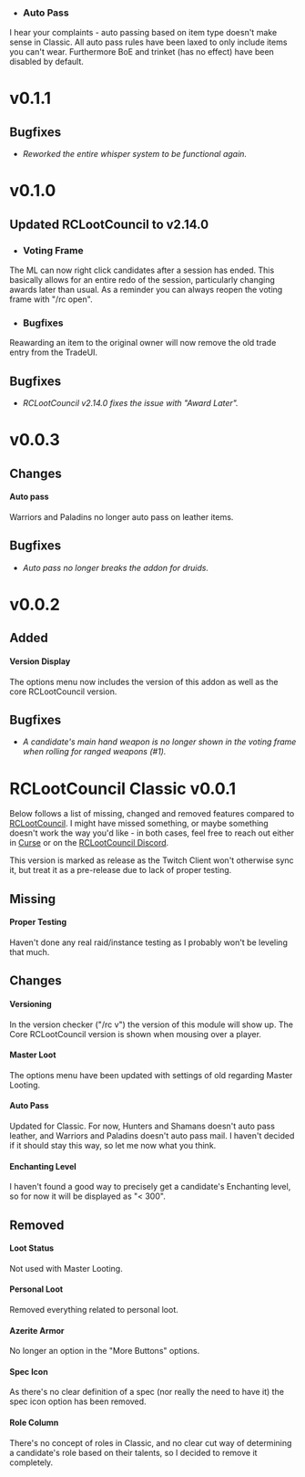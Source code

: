 * ### Auto Pass
I hear your complaints - auto passing based on item type doesn't make sense in Classic.
All auto pass rules have been laxed to only include items you can't wear.
Furthermore BoE and trinket (has no effect) have been disabled by default.


# v0.1.1
## Bugfixes
* *Reworked the entire whisper system to be functional again.*


# v0.1.0
## Updated RCLootCouncil to v2.14.0

* ### Voting Frame
The ML can now right click candidates after a session has ended.
This basically allows for an entire redo of the session, particularly changing awards later than usual.
As a reminder you can always reopen the voting frame with "/rc open".

* ### Bugfixes
Reawarding an item to the original owner will now remove the old trade entry from the TradeUI.


## Bugfixes
* *RCLootCouncil v2.14.0 fixes the issue with "Award Later".*


# v0.0.3
## Changes
#### Auto pass
Warriors and Paladins no longer auto pass on leather items.

## Bugfixes
* *Auto pass no longer breaks the addon for druids.*


# v0.0.2

## Added
#### Version Display
The options menu now includes the version of this addon as well as the core RCLootCouncil version.

## Bugfixes
* *A candidate's main hand weapon is no longer shown in the voting frame when rolling for ranged weapons (#1).*



# RCLootCouncil Classic v0.0.1

Below follows a list of missing, changed and removed features compared to [RCLootCouncil](https://www.curseforge.com/wow/addons/rclootcouncil). I might have missed something, or maybe something doesn't work the way you'd like - in both cases, feel free to reach out either in [Curse](https://www.curseforge.com/wow/addons/rclootcouncil-classic/) or on the [RCLootCouncil Discord](https://discord.gg/WfYhCx9).

This version is marked as release as the Twitch Client won't otherwise sync it, but treat it as a pre-release due to lack of proper testing.

## Missing

#### Proper Testing
Haven't done any real raid/instance testing as I probably won't be leveling that much.


## Changes
#### Versioning
In the version checker ("/rc v") the version of this module will show up. The Core RCLootCouncil version is shown when mousing over a player.

#### Master Loot
The options menu have been updated with settings of old regarding Master Looting.

#### Auto Pass
Updated for Classic. For now, Hunters and Shamans doesn't auto pass leather, and Warriors and Paladins doesn't auto pass mail. I haven't decided if it should stay this way, so let me now what you think.

#### Enchanting Level
I haven't found a good way to precisely get a candidate's Enchanting level, so for now it will be displayed as "< 300".


## Removed
#### Loot Status
Not used with Master Looting.

#### Personal Loot
Removed everything related to personal loot.

#### Azerite Armor
No longer an option in the "More Buttons" options.

#### Spec Icon
As there's no clear definition of a spec (nor really the need to have it) the spec icon option has been removed.

#### Role Column
There's no concept of roles in Classic, and no clear cut way of determining a candidate's role based on their talents, so I decided to remove it completely.
